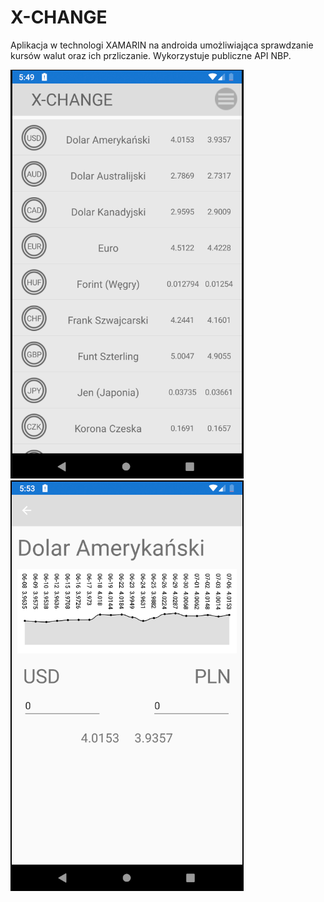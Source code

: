 # X-CHANGE

Aplikacja w technologi XAMARIN na androida umożliwiająca sprawdzanie kursów walut oraz ich przliczanie.
Wykorzystuje publiczne API NBP.


![SCR1](/x1.png?raw=true)
![SCR2](/x2.png?raw=true)
